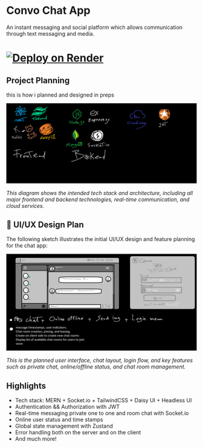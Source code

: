 

# Convo Chat App
An instant messaging and social platform which allows communication through text messaging and media.

# [![Deploy on Render](https://img.shields.io/badge/Deployed%20on-Render-46b1e6?logo=render&logoColor=white)](https://convo-ph9w.onrender.com/)

## Project Planning
this is how i planned and designed in preps

![Project Tech Planning](planning.png)

*This diagram shows the intended tech stack and architecture, including all major frontend and backend technologies, real-time communication, and cloud services.*

## 🎨 UI/UX Design Plan
The following sketch illustrates the initial UI/UX design and feature planning for the chat app:

![UI/UX Design Plan](UiDesign.png)

*This is the planned user interface, chat layout, login flow, and key features such as private chat, online/offline status, and chat room management.*


## Highlights

- Tech stack: MERN + Socket.io + TailwindCSS + Daisy UI + Headless UI
- Authentication && Authorization with JWT
- Real-time messaging private one to one and room chat with Socket.io
- Online user status and time stamps
- Global state management with Zustand
- Error handling both on the server and on the client
- And much more!

